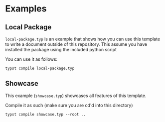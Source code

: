 # Examples

## Local Package

`local-package.typ` is an example that shows how you can use this template to write a document outside of this repository.
This assume you have installed the package using the included python script

You can use it as follows:

```
typst compile local-package.typ
```

## Showcase

This example (`showcase.typ`) showcases all features of this template.

Compile it as such (make sure you are cd'd into this directory)

```
typst compile showcase.typ --root ..
```
